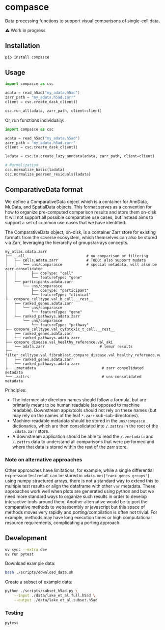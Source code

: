 # compasce

<!--[![PyPI](https://img.shields.io/pypi/v/compasce)](https://pypi.org/project/compasce)-->

Data processing functions to support visual comparisons of single-cell data.


:warning: Work in progress



## Installation

```sh
pip install compasce
```

## Usage

```python
import compasce as csc

adata = read_h5ad("my_adata.h5ad")
zarr_path = "my_adata.h5ad.zarr"
client = csc.create_dask_client()

csc.run_all(adata, zarr_path, client=client)
```

Or, run functions individually:

```python
import compasce as csc

adata = read_h5ad("my_adata.h5ad")
zarr_path = "my_adata.h5ad.zarr"
client = csc.create_dask_client()

ladata = csc.io.create_lazy_anndata(adata, zarr_path, client=client)

# Normalization
csc.normalize_basic(ladata)
csc.normalize_pearson_residuals(ladata)
```

## ComparativeData format

We define a ComparativeData object which is a container for AnnData, MuData, and SpatialData objects.
This format serves as a convention for how to organize pre-computed comparison results and store them on-disk.
It will not support all possible comparative use cases, but instead aims to support a set of common use cases that we have identified.

The ComparativeData object, on-disk, is a container Zarr store for existing formats from the scverse ecosystem, which themselves can also be stored via Zarr, leveraging the hierarchy of groups/arrays concepts.

<!-- raw text for https://tree.nathanfriend.com
my_atlas.cdata.zarr
  - __all__                          # no comparison or filtering
    - cells.adata.zarr             # TODO: also support mudata
      - uns/comparasce           # special metadata, will also be zarr-consolidated
          obsType: "cell"
          featureType: "gene"
    - participants.adata.zarr    
      - uns/comparasce
        obsType: "participant"
        featureType: "clinical"    
  - compare_celltype.val_b_cell.__rest__
    - ranked_genes.adata.zarr
      - uns/comparasce
        featureType: "gene"
    - ranked_pathways.adata.zarr
      - uns/comparasce
        featureType: "pathway"
  - compare_celltype.val_cytotoxic_t_cell.__rest__
    - ranked_genes.adata.zarr
    - ranked_pathways.adata.zarr
  - compare_disease.val_healthy_reference.val_aki
     - adata.zarr                         # lemur results
  - filter_celltype.val_fibroblast.compare_disease.val_healthy_reference.val_AKI
    - ranked_genes.adata.zarr
    - ranked_pathways.adata.zarr
  - .zmetadata                              # zarr consolidated metadata
  - .zattrs                                 # uns-consolidated metadata
-->

```
my_atlas.cdata.zarr
├── __all__                          # no comparison or filtering
│   ├── cells.adata.zarr             # TODO: also support mudata
│   │   └── uns/comparasce           # special metadata, will also be zarr-consolidated
│   │       ├── obsType: "cell"
│   │       └── featureType: "gene"
│   └── participants.adata.zarr    
│       └── uns/comparasce
│           ├── obsType: "participant"
│           └── featureType: "clinical"    
├── compare_celltype.val_b_cell.__rest__
│   ├── ranked_genes.adata.zarr
│   │   └── uns/comparasce
│   │       └── featureType: "gene"
│   └── ranked_pathways.adata.zarr
│       └── uns/comparasce
│           └── featureType: "pathway"
├── compare_celltype.val_cytotoxic_t_cell.__rest__
│   ├── ranked_genes.adata.zarr
│   └── ranked_pathways.adata.zarr
├── compare_disease.val_healthy_reference.val_aki
│   └── adata.zarr                         # lemur results
├── filter_celltype.val_fibroblast.compare_disease.val_healthy_reference.val_AKI
│   ├── ranked_genes.adata.zarr
│   └── ranked_pathways.adata.zarr
├── .zmetadata                              # zarr consolidated metadata
└── .zattrs                                 # uns-consolidated metadata
```

Principles:
- The intermediate directory names should follow a formula, but are primarily meant to be human readable (as opposed to machine readable). Downstream apps/tools should not rely on these names (but may rely on the names of the leaf `*.zarr` sub-sub-directories).
- Machine-readable metadata should be stored in the `uns/compasce` dictionaries, which are then consolidated into `/.zattrs` in the root of the `.cdata.zarr` store.
- A downstream application should be able to read the `/.zmetadata` and `/.zattrs` data to understand all comparisons that were performed and where that data is stored within the rest of the zarr store.

### Note on alternative approaches

Other approaches have limitations, for example, while a single differential expression test result can be stored in `adata.uns["rank_genes_groups"]` using numpy structured arrays, there is not a standard way to extend this to multiple test results or align the dataframe with other `var` metadata.
These approaches work well when plots are generated using python and but we need more standard ways to organize such results in order to develop interactive tools around them.
Another alternative would be to port the comparative methods to webassembly or javascript but this space of methods moves very rapidly and porting/compilation is often not trivial.
For example, methods may have long execution times or high computational resource requirements, complicating a porting approach.



## Development

```sh
uv sync --extra dev
uv run pytest
```

Download example data:

```sh
bash ./scripts/download_data.sh
```

Create a subset of example data:

```sh
python ./scripts/subset_h5ad.py \
    --input ./data/lake_et_al.full.h5ad \
    --output ./data/lake_et_al.subset.h5ad
```

### Testing

```sh
pytest
```
